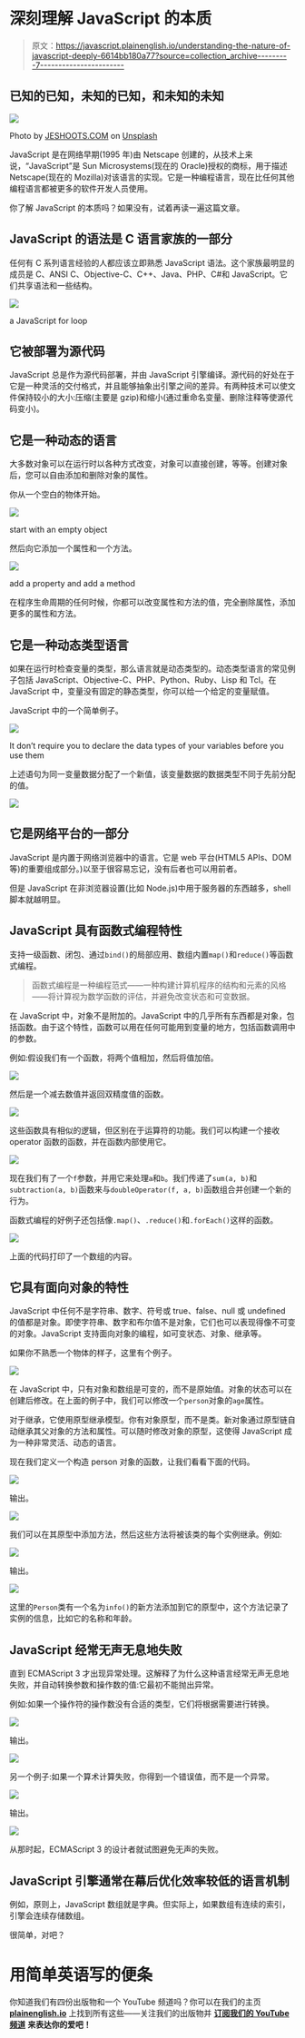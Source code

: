 # 深刻理解 JavaScript 的本质

> 原文：<https://javascript.plainenglish.io/understanding-the-nature-of-javascript-deeply-6614bb180a77?source=collection_archive---------7----------------------->

## 已知的已知，未知的已知，和未知的未知

![](img/66e7a7df7874bcdcf3189f927711c1f9.png)

Photo by [JESHOOTS.COM](https://unsplash.com/@jeshoots?utm_source=medium&utm_medium=referral) on [Unsplash](https://unsplash.com?utm_source=medium&utm_medium=referral)

JavaScript 是在网络早期(1995 年)由 Netscape 创建的，从技术上来说，“JavaScript”是 Sun Microsystems(现在的 Oracle)授权的商标，用于描述 Netscape(现在的 Mozilla)对该语言的实现。它是一种编程语言，现在比任何其他编程语言都被更多的软件开发人员使用。

你了解 JavaScript 的本质吗？如果没有，试着再读一遍这篇文章。

## JavaScript 的语法是 C 语言家族的一部分

任何有 C 系列语言经验的人都应该立即熟悉 JavaScript 语法。这个家族最明显的成员是 C、ANSI C、Objective-C、C++、Java、PHP、C#和 JavaScript。它们共享语法和一些结构。

![](img/73926d8790821361559327648a2209f1.png)

a JavaScript for loop

## 它被部署为源代码

JavaScript 总是作为源代码部署，并由 JavaScript 引擎编译。源代码的好处在于它是一种灵活的交付格式，并且能够抽象出引擎之间的差异。有两种技术可以使文件保持较小的大小:压缩(主要是 gzip)和缩小(通过重命名变量、删除注释等使源代码变小)。

## 它是一种动态的语言

大多数对象可以在运行时以各种方式改变，对象可以直接创建，等等。创建对象后，您可以自由添加和删除对象的属性。

你从一个空白的物体开始。

![](img/c67c4e483251e1f1f483592690f9ba48.png)

start with an empty object

然后向它添加一个属性和一个方法。

![](img/7c986104453f96193443826a999c0566.png)

add a property and add a method

在程序生命周期的任何时候，你都可以改变属性和方法的值，完全删除属性，添加更多的属性和方法。

## 它是一种动态类型语言

如果在运行时检查变量的类型，那么语言就是动态类型的。动态类型语言的常见例子包括 JavaScript、Objective-C、PHP、Python、Ruby、Lisp 和 Tcl。在 JavaScript 中，变量没有固定的静态类型，你可以给一个给定的变量赋值。

JavaScript 中的一个简单例子。

![](img/92dcbdc78d09fde69e6a85eede3035f5.png)

It don’t require you to declare the data types of your variables before you use them

上述语句为同一变量数据分配了一个新值，该变量数据的数据类型不同于先前分配的值。

![](img/7f3b104bcbf5af28890cce7e4276b00f.png)

## 它是网络平台的一部分

JavaScript 是内置于网络浏览器中的语言。它是 web 平台(HTML5 APIs、DOM 等)的重要组成部分。)以至于很容易忘记，没有后者也可以用前者。

但是 JavaScript 在非浏览器设置(比如 Node.js)中用于服务器的东西越多，shell 脚本就越明显。

## JavaScript 具有函数式编程特性

支持一级函数、闭包、通过`bind()`的局部应用、数组内置`map()`和`reduce()`等函数式编程。

> 函数式编程是一种编程范式——一种构建计算机程序的结构和元素的风格——将计算视为数学函数的评估，并避免改变状态和可变数据。

在 JavaScript 中，对象不是附加的。JavaScript 中的几乎所有东西都是对象，包括函数。由于这个特性，函数可以用在任何可能用到变量的地方，包括函数调用中的参数。

例如:假设我们有一个函数，将两个值相加，然后将值加倍。

![](img/5bd8273546492eabd0c28302f51cc3b2.png)

然后是一个减去数值并返回双精度值的函数。

![](img/3ea03f1e2694ab6f0349fb9cdbf5ac5b.png)

这些函数具有相似的逻辑，但区别在于运算符的功能。我们可以构建一个接收 operator 函数的函数，并在函数内部使用它。

![](img/d6f330dc717902f5a07723301a853cd8.png)

现在我们有了一个`f`参数，并用它来处理`a`和`b`。我们传递了`sum(a, b)`和`subtraction(a, b)`函数来与`doubleOperator(f, a, b)`函数组合并创建一个新的行为。

函数式编程的好例子还包括像`.map()`、`.reduce()`和`.forEach()`这样的函数。

![](img/d2289155bb731228ab4511de162aacc9.png)

上面的代码打印了一个数组的内容。

## 它具有面向对象的特性

JavaScript 中任何不是字符串、数字、符号或 true、false、null 或 undefined 的值都是对象。即使字符串、数字和布尔值不是对象，它们也可以表现得像不可变的对象。JavaScript 支持面向对象的编程，如可变状态、对象、继承等。

如果你不熟悉一个物体的样子，这里有个例子。

![](img/f4638f3d486e592e7727d0051a06d6b2.png)

在 JavaScript 中，只有对象和数组是可变的，而不是原始值。对象的状态可以在创建后修改。在上面的例子中，我们可以修改一个`person`对象的`age`属性。

对于继承，它使用原型继承模型。你有对象原型，而不是类。新对象通过原型链自动继承其父对象的方法和属性。可以随时修改对象的原型，这使得 JavaScript 成为一种非常灵活、动态的语言。

现在我们定义一个构造 person 对象的函数，让我们看看下面的代码。

![](img/d61d90ac8c7119a797171cb3916c26f6.png)

输出。

![](img/87763571e33b46a3db039014d3d80666.png)

我们可以在其原型中添加方法，然后这些方法将被该类的每个实例继承。例如:

![](img/b3ea7f9cb4edb6b33b8ccaddfa962e90.png)

输出。

![](img/4c42d61397f81ff013127a6fe3404b74.png)

这里的`Person`类有一个名为`info()`的新方法添加到它的原型中，这个方法记录了实例的信息，比如它的名称和年龄。

## JavaScript 经常无声无息地失败

直到 ECMAScript 3 才出现异常处理。这解释了为什么这种语言经常无声无息地失败，并自动转换参数和操作数的值:它最初不能抛出异常。

例如:如果一个操作符的操作数没有合适的类型，它们将根据需要进行转换。

![](img/62499d7361f2e727b3cb141bda8ba68e.png)

输出。

![](img/007aba41298068539c6ca4b29b59efa3.png)

另一个例子:如果一个算术计算失败，你得到一个错误值，而不是一个异常。

![](img/7d83e64cf33b6e5fd73e35097f07c327.png)

输出。

![](img/f4db6de6875108c300c82eafc8a59047.png)

从那时起，ECMAScript 3 的设计者就试图避免无声的失败。

## JavaScript 引擎通常在幕后优化效率较低的语言机制

例如，原则上，JavaScript 数组就是字典。但实际上，如果数组有连续的索引，引擎会连续存储数组。

很简单，对吧？

# **用简单英语写的便条**

你知道我们有四份出版物和一个 YouTube 频道吗？你可以在我们的主页 [**plainenglish.io**](https://plainenglish.io/) 上找到所有这些——关注我们的出版物并 [**订阅我们的 YouTube 频道**](https://www.youtube.com/channel/UCtipWUghju290NWcn8jhyAw) **来表达你的爱吧！**